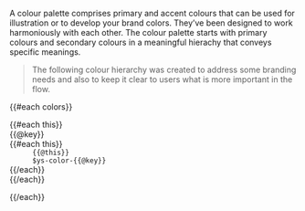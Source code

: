 A colour palette comprises primary and accent colours that can be used for illustration or to develop your brand colors. They’ve been designed to work harmoniously with each other. The colour palette starts with primary colours and secondary colours in a meaningful hierachy that conveys specific meanings.

> The following colour hierarchy was created to address some branding needs and also to keep it clear to users what is more important in the flow. 

<div class="frctl-example">
{{#each colors}}
  <dl class="frctl-colors">
  {{#each this}}
    <div class="frctl-palette">
      <dt class="frctl-palette-title">{{@key}}</dt>
      {{#each this}}
        <dd class="frctl-color">
          <div class="frctl-color-swatch" style="background-color: {{@this}}">
             <code class="frctl-color-name" data-bg-color="{{@this}}">{{@this}}</code>
          </div>
          <code class="frctl-color-variable-name">$ys-color-{{@key}}</code>
        </dd>
      {{/each}}
    </div>
  {{/each}}
  </dl>
{{/each}}
</div>